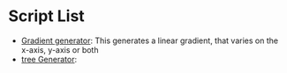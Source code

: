 # Script List
- [Gradient generator]():
This generates a linear gradient, that varies on the x-axis, y-axis or both
- [tree Generator](url):
